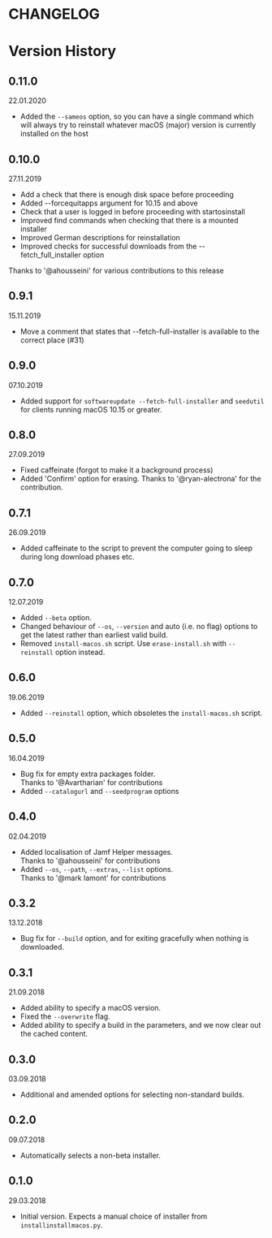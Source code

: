 CHANGELOG
=========

# Version History

## 0.11.0
22.01.2020
* Added the `--sameos` option, so you can have a single command which will always try to reinstall whatever macOS (major) version is currently installed on the host

## 0.10.0
27.11.2019
* Add a check that there is enough disk space before proceeding  
* Added --forcequitapps argument for 10.15 and above
* Check that a user is logged in before proceeding with startosinstall
* Improved find commands when checking that there is a mounted installer
* Improved German descriptions for reinstallation
* Improved checks for successful downloads from the --fetch_full_installer option

Thanks to '@ahousseini' for various contributions to this release

## 0.9.1
15.11.2019
* Move a comment that states that --fetch-full-installer is available to the correct place (#31)

## 0.9.0
07.10.2019
* Added support for `softwareupdate --fetch-full-installer` and `seedutil` for clients running macOS 10.15 or greater.

## 0.8.0
27.09.2019
* Fixed caffeinate (forgot to make it a background process)
* Added 'Confirm' option for erasing. Thanks to '@ryan-alectrona' for the contribution.

## 0.7.1
26.09.2019
* Added caffeinate to the script to prevent the computer going to sleep during long download phases etc.

## 0.7.0
12.07.2019
* Added `--beta` option.
* Changed behaviour of `--os`, `--version` and auto (i.e. no flag) options to get the latest rather than earliest valid build.
* Removed `install-macos.sh` script. Use `erase-install.sh` with `--reinstall` option instead.

## 0.6.0
19.06.2019
* Added `--reinstall` option, which obsoletes the `install-macos.sh` script.

## 0.5.0
16.04.2019
* Bug fix for empty extra packages folder.  
Thanks to '@Avartharian' for contributions
* Added `--catalogurl` and `--seedprogram` options

## 0.4.0
02.04.2019  
* Added localisation of Jamf Helper messages.  
Thanks to '@ahousseini' for contributions
* Added `--os`, `--path`, `--extras`, `--list` options.  
Thanks to '@mark lamont' for contributions

## 0.3.2
13.12.2018  
* Bug fix for `--build` option, and for exiting gracefully when nothing is downloaded.

## 0.3.1
21.09.2018  
* Added ability to specify a macOS version.  
* Fixed the `--overwrite` flag.  
* Added ability to specify a build in the parameters, and we now clear out the cached content.

## 0.3.0
03.09.2018  
* Additional and amended options for selecting non-standard builds.

## 0.2.0
09.07.2018  
* Automatically selects a non-beta installer.

## 0.1.0
29.03.2018  
* Initial version. Expects a manual choice of installer from `installinstallmacos.py`.
